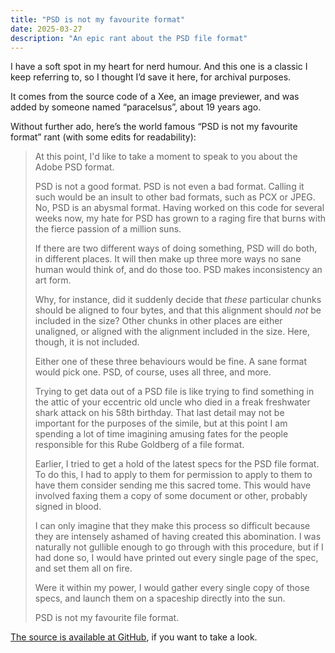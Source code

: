 ```yaml
---
title: "PSD is not my favourite format"
date: 2025-03-27
description: "An epic rant about the PSD file format"
---
```


I have a soft spot in my heart for nerd humour. And this one is a classic I keep referring to, so I thought I’d save it here, for archival purposes.

It comes from the source code of a Xee, an image previewer, and was added by someone named “paracelsus”, about 19 years ago.

Without further ado, here’s the world famous “PSD is not my favourite format” rant (with some edits for readability):

> At this point, I'd like to take a moment to speak to you about the Adobe PSD format.
>
> PSD is not a good format. PSD is not even a bad format. Calling it such would be an insult to other bad formats, such as PCX or JPEG. No, PSD is an abysmal format. Having worked on this code for several weeks now, my hate for PSD has grown to a raging fire that burns with the fierce passion of a million suns.
>
> If there are two different ways of doing something, PSD will do both, in different places. It will then make up three more ways no sane human would think of, and do those too. PSD makes inconsistency an art form.
>
> Why, for instance, did it suddenly decide that *these* particular chunks should be aligned to four bytes, and that this alignment should *not* be included in the size? Other chunks in other places are either unaligned, or aligned with the alignment included in the size. Here, though, it is not included.
>
> Either one of these three behaviours would be fine. A sane format would pick one. PSD, of course, uses all three, and more.
>
> Trying to get data out of a PSD file is like trying to find something in the attic of your eccentric old uncle who died in a freak freshwater shark attack on his 58th birthday. That last detail may not be important for the purposes of the simile, but at this point I am spending a lot of time imagining amusing fates for the people responsible for this Rube Goldberg of a file format.
>
> Earlier, I tried to get a hold of the latest specs for the PSD file format. To do this, I had to apply to them for permission to apply to them to have them consider sending me this sacred tome. This would have involved faxing them a copy of some document or other, probably signed in blood.
>
> I can only imagine that they make this process so difficult because they are intensely ashamed of having created this abomination. I was naturally not gullible enough to go through with this procedure, but if I had done so, I would have printed out every single page of the spec, and set them all on fire.
>
> Were it within my power, I would gather every single copy of those specs, and launch them on a spaceship directly into the sun.
>
> PSD is not my favourite file format.

[The source is available at GitHub](https://github.com/gco/xee/blob/master/XeePhotoshopLoader.m#L108), if you want to take a look.
